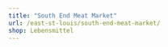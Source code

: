 ```yaml
---
title: "South End Meat Market"
url: /east-st-louis/south-end-meat-market/
shop: Lebensmittel
---
```

